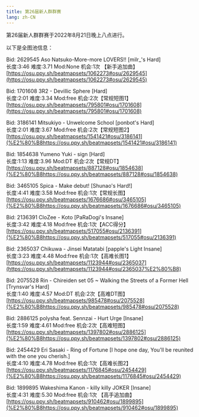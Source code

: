 ```yaml
---
title: 第26届新人群群赛
lang: zh-CN
---
```

第26届新人群群赛于2022年8月21日晚上八点进行。

以下是全图池信息：

Bid: 2629545   Aso Natsuko-More-more LOVERS!! [milr_'s Hard]  
长度:3:46  难度:3.71  Mod:None  机会:1次 【新手追加曲】
[https://osu.ppy.sh/beatmapsets/1062273#osu/2629545](https://osu.ppy.sh/beatmapsets/1062273#osu/2629545)

Bid: 1701608  3R2 - Devillic Sphere [Hard]  
长度:2:01  难度:3.34  Mod:free  机会:2次【常规短图1】
[https://osu.ppy.sh/beatmapsets/795801#osu/1701608](https://osu.ppy.sh/beatmapsets/795801#osu/1701608)

Bid: 3186141  Mitsukiyo - Unwelcome School [ponbot's Hard]  
长度:2:01  难度:3.67  Mod:free  机会:2次【常规短图2】
[https://osu.ppy.sh/beatmapsets/1541421#osu/3186141](%E2%80%B8https://osu.ppy.sh/beatmapsets/1541421#osu/3186141)

Bid: 1854638 Yumeno Yuki - sign [Hard]  
长度:1:13  难度:3.96  Mod:DT   机会:2次【常规DT】
[https://osu.ppy.sh/beatmapsets/887128#osu/1854638](%E2%80%B8https://osu.ppy.sh/beatmapsets/887128#osu/1854638)

Bid: 3465105  Spica - Make debut! [Shunao's Hard!]  
长度:4:41  难度:3.58  Mod:free  机会:1次【常规长图】
[https://osu.ppy.sh/beatmapsets/1676686#osu/3465105](%E2%80%B8https://osu.ppy.sh/beatmapsets/1676686#osu/3465105)

Bid: 2136391 CloZee - Koto [PaRaDogi's Insane]  
长度:3:42  难度:4.18  Mod:free  机会:1次【ACC得分】
[https://osu.ppy.sh/beatmapsets/517055#osu/2136391](%E2%80%B8https://osu.ppy.sh/beatmapsets/517055#osu/2136391)

Bid: 2365037   Chikuwa - Jinsei Matatabi [papple's Light Insane]  
长度:3:23  难度:4.48  Mod:free  机会:1次【高难长图1】    [https://osu.ppy.sh/beatmapsets/1123944#osu/2365037](https://osu.ppy.sh/beatmapsets/1123944#osu/2365037%E2%80%B8)

Bid: 2075528  Rin - Chireiden set 05 ~ Walking the Streets of a Former Hell [Trynsvar's Hard]  
长度:1:40  难度:4.57  Mod:DT   机会:2次【高难DT图】
[https://osu.ppy.sh/beatmapsets/985478#osu/2075528](%E2%80%B8https://osu.ppy.sh/beatmapsets/985478#osu/2075528)

Bid: 2886125  polysha feat. Sennzai - Hurt Urge [Insane]  
长度:1:59  难度:4.61  Mod:free  机会:2次【高难短图】
[https://osu.ppy.sh/beatmapsets/1397802#osu/2886125](%E2%80%B8https://osu.ppy.sh/beatmapsets/1397802#osu/2886125)

Bid: 2454429  Eri Sasaki - Ring of Fortune [I hope one day, You'll be reunited with the one you cherish.]  
长度:4:10  难度:4.78  Mod:free  机会:1次【高难长图2】
[https://osu.ppy.sh/beatmapsets/1176845#osu/2454429](%E2%80%B8https://osu.ppy.sh/beatmapsets/1176845#osu/2454429)

Bid: 1899895   Wakeshima Kanon - killy killy JOKER [Insane]  
长度:4:31  难度:5.30  Mod:free  机会:1次 【高手追加曲】
[https://osu.ppy.sh/beatmapsets/910462#osu/1899895](%E2%80%B8https://osu.ppy.sh/beatmapsets/910462#osu/1899895)
